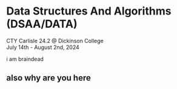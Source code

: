 # Data Structures And Algorithms (DSAA/DATA) 
CTY Carlisle 24.2 @ Dickinson College<br> 
July 14th - August 2nd, 2024 <br>

i am braindead

## also why are you here

<!-- 
End of session notes:

"projects"
- connect 4
- binary search probably
- selection sort
- insertion sort
- merge sort
- quick sort
- final project: tetris
-->
